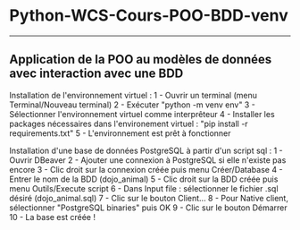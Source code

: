# Python-WCS-Cours-POO-BDD-venv

-------------------------------------------------------------------------
Application de la POO au modèles de données avec interaction avec une BDD
-------------------------------------------------------------------------


Installation de l'environnement virtuel :
1 - Ouvrir un terminal (menu Terminal/Nouveau terminal)
2 - Exécuter "python -m venv env"
3 - Sélectionner l'environnement virtuel comme interprêteur
4 - Installer les packages nécessaires dans l'environement virtuel : 
    "pip install -r requirements.txt"
5 - L'environnement est prêt à fonctionner


Installation d'une base de données PostgreSQL à partir d'un script sql :
1 - Ouvrir DBeaver
2 - Ajouter une connexion à PostgreSQL si elle n'existe pas encore
3 - Clic droit sur la connexion créée puis menu Créer/Database
4 - Entrer le nom de la BDD (dojo_animal)
5 - Clic droit sur la BDD créée puis menu Outils/Execute script
6 - Dans Input file : sélectionner le fichier .sql désiré (dojo_animal.sql)
7 - Clic sur le bouton Client...
8 - Pour Native client, sélectionner "PostgreSQL binaries" puis OK
9 - Clic sur le bouton Démarrer
10 - La base est créée !
